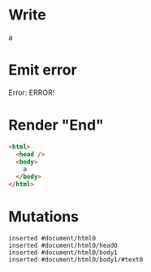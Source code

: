 # Write
  a


# Emit error
  Error: ERROR!


# Render "End"
```html
<html>
  <head />
  <body>
    a
  </body>
</html>
```

# Mutations
```
inserted #document/html0
inserted #document/html0/head0
inserted #document/html0/body1
inserted #document/html0/body1/#text0
```